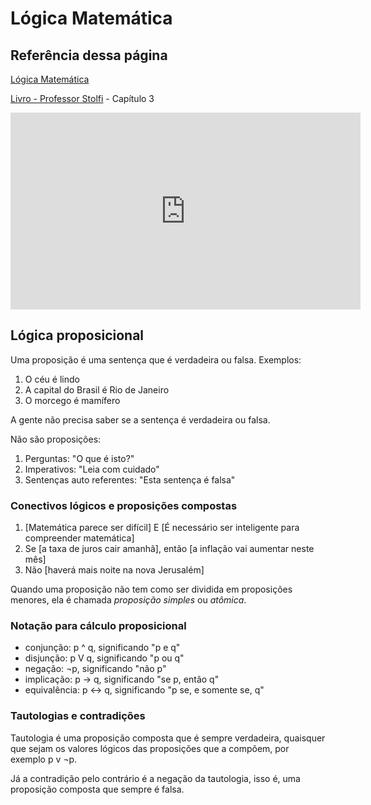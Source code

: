 # Lógica Matemática

## Referência dessa página

[Lógica Matemática](https://youtu.be/hLtDkdt--WE?si=JEF0JLIMuzcwmHE8)

[Livro - Professor Stolfi](https://ic.unicamp.br/~stolfi/fmc-book/2018-01-02-js/livro.pdf) - Capítulo 3

<iframe width="560" height="315" src="https://www.youtube.com/embed/hLtDkdt--WE?si=JEF0JLIMuzcwmHE8" title="YouTube video player" frameborder="0" allow="accelerometer; autoplay; clipboard-write; encrypted-media; gyroscope; picture-in-picture; web-share" referrerpolicy="strict-origin-when-cross-origin" allowfullscreen></iframe>


## Lógica proposicional

Uma proposição é uma sentença que é verdadeira ou falsa. Exemplos:

1. O céu é lindo
2. A capital do Brasil é Rio de Janeiro
3. O morcego é mamífero

A gente não precisa saber se a sentença é verdadeira ou falsa.

Não são proposições:

1. Perguntas: "O que é isto?"
2. Imperativos: "Leia com cuidado"
3. Sentenças auto referentes: "Esta sentença é falsa"


### Conectivos lógicos e proposições compostas

1. [Matemática parece ser difícil] E [É necessário ser inteligente para compreender matemática]
2. Se [a taxa de juros cair amanhã], então [a inflação vai aumentar neste mês]
3. Não [haverá mais noite na nova Jerusalém]

Quando uma proposição não tem como ser dividida em proposições menores, ela é chamada _proposição simples_ ou _atômica_.


### Notação para cálculo proposicional

- conjunção: p ^ q, significando "p e q"
- disjunção: p V q, significando "p ou q"
- negação: ¬p, significando "não p"
- implicação: p -> q, significando "se p, então q"
- equivalência: p <-> q, significando "p se, e somente se, q"

### Tautologias e contradições

Tautologia é uma proposição composta que é sempre verdadeira, quaisquer que sejam os valores lógicos das proposições que a compõem, por exemplo p v ¬p.

Já a contradição pelo contrário é a negação da tautologia, isso é, uma proposição composta que sempre é falsa.